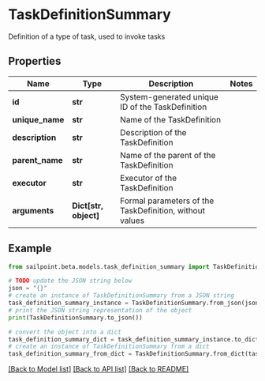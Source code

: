 # TaskDefinitionSummary

Definition of a type of task, used to invoke tasks

## Properties

Name | Type | Description | Notes
------------ | ------------- | ------------- | -------------
**id** | **str** | System-generated unique ID of the TaskDefinition | 
**unique_name** | **str** | Name of the TaskDefinition | 
**description** | **str** | Description of the TaskDefinition | 
**parent_name** | **str** | Name of the parent of the TaskDefinition | 
**executor** | **str** | Executor of the TaskDefinition | 
**arguments** | **Dict[str, object]** | Formal parameters of the TaskDefinition, without values | 

## Example

```python
from sailpoint.beta.models.task_definition_summary import TaskDefinitionSummary

# TODO update the JSON string below
json = "{}"
# create an instance of TaskDefinitionSummary from a JSON string
task_definition_summary_instance = TaskDefinitionSummary.from_json(json)
# print the JSON string representation of the object
print(TaskDefinitionSummary.to_json())

# convert the object into a dict
task_definition_summary_dict = task_definition_summary_instance.to_dict()
# create an instance of TaskDefinitionSummary from a dict
task_definition_summary_from_dict = TaskDefinitionSummary.from_dict(task_definition_summary_dict)
```
[[Back to Model list]](../README.md#documentation-for-models) [[Back to API list]](../README.md#documentation-for-api-endpoints) [[Back to README]](../README.md)


